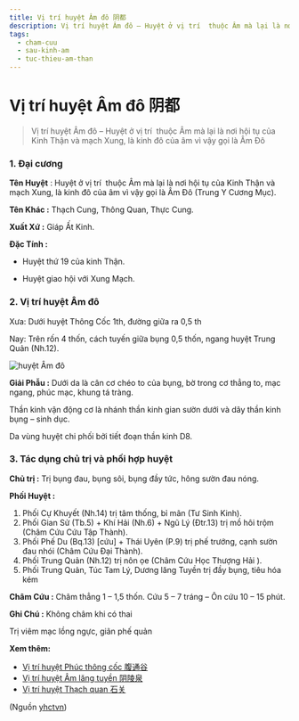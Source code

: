 ```yaml
---
title: Vị trí huyệt Âm đô 阴都
description: Vị trí huyệt Âm đô – Huyệt ở vị trí  thuộc Âm mà lại là nơi hội tụ của Kinh Thận và mạch Xung, là kinh đô của âm vì vậy gọi là Âm Đô
tags:
  - cham-cuu
  - sau-kinh-am
  - tuc-thieu-am-than
---
```


# Vị trí huyệt Âm đô 阴都 

> Vị trí huyệt Âm đô – Huyệt ở vị trí  thuộc Âm mà lại là nơi hội tụ của Kinh Thận và mạch Xung, là kinh đô của âm vì vậy gọi là Âm Đô

### 1. Đại cương

**Tên Huyệt** : Huyệt ở vị trí  thuộc Âm mà lại là nơi hội tụ của Kinh Thận và mạch Xung, là kinh đô của âm vì vậy gọi là Âm Đô (Trung Y Cương Mục).

**Tên Khác :** Thạch Cung, Thông Quan, Thực Cung.

**Xuất Xứ :** Giáp Ất Kinh.

**Đặc Tính :**

+ Huyệt thứ 19 của kinh Thận.

+ Huyệt giao hội với Xung Mạch.

### 2. Vị trí huyệt Âm đô

Xưa: Dưới huyệt Thông Cốc 1th, đường giữa ra 0,5 th

Nay: Trên rốn 4 thốn, cách tuyến giữa bụng 0,5 thốn, ngang huyệt Trung Quản (Nh.12).

![huyệt Âm đô](/imgs/yhctvn/huyet-am-do-300x168.jpg)

**Giải Phẫu :** Dưới da là cân cơ chéo to của bụng, bờ trong cơ thẳng to, mạc ngang, phúc mạc, khung tá tràng.

Thần kinh vận động cơ là nhánh thần kinh gian sườn dưới và dây thần kinh bụng – sinh dục.

Da vùng huyệt chi phối bởi tiết đoạn thần kinh D8.

### 3. Tác dụng chủ trị và phối hợp huyệt

**Chủ trị :** Trị bụng đau, bụng sôi, bụng đầy tức, hông sườn đau nóng.

**Phối Huyệt :**

1. Phối Cự Khuyết (Nh.14) trị tâm thống, bỉ mãn (Tư Sinh Kinh).
2. Phối Gian Sử (Tb.5) + Khí Hải (Nh.6) + Ngũ Lý (Đtr.13) trị mồ hôi trộm (Châm Cứu Cứu Tập Thành).
3. Phối Phế Du (Bq.13) [cứu] + Thái Uyên (P.9) trị phế trướng, cạnh sườn đau nhói (Châm Cứu Đại Thành).
4. Phối Trung Quản (Nh.12) trị nôn ọe (Châm Cứu Học Thượng Hải ).
5. Phối Trung Quản, Túc Tam Lý, Dương lăng Tuyền trị đầy bụng, tiêu hóa kém

**Châm Cứu :** Châm thẳng 1 – 1,5 thốn. Cứu 5 – 7 tráng – Ôn cứu 10 – 15 phút.

**Ghi Chú :** Không châm khi có thai

 Trị viêm mạc lồng ngực, giãn phế quản

**Xem thêm:**

* [Vị trí huyệt Phúc thông cốc 腹通谷](/yhctvn/vi-tri-huyet-thong-coc-%e9%80%9a%e8%b0%b7/)
* [Vị trí huyệt Âm lăng tuyền 阴陵泉](/yhctvn/vi-tri-huyet-am-lang-tuyen-%e9%98%b4%e9%99%b5%e6%b3%89/)
* [Vị trí huyệt Thạch quan 石关](/yhctvn/vi-tri-huyet-thach-quan-%e7%9f%b3%e5%85%b3/)

(Nguồn <a href="https://yhctvn.com/vi-tri-huyet-am-do-阴都/" target="_blank">yhctvn</a>)

